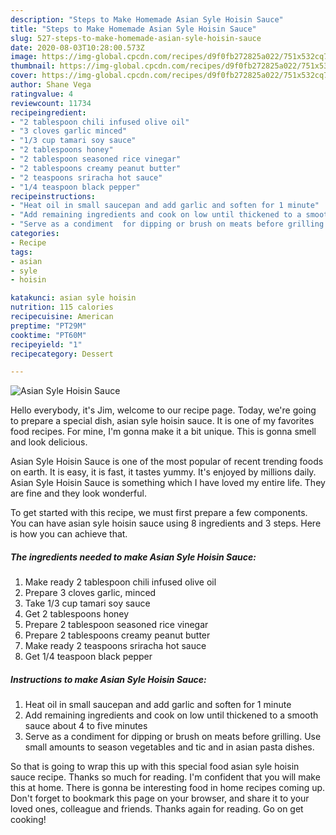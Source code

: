 ```yaml
---
description: "Steps to Make Homemade Asian Syle Hoisin Sauce"
title: "Steps to Make Homemade Asian Syle Hoisin Sauce"
slug: 527-steps-to-make-homemade-asian-syle-hoisin-sauce
date: 2020-08-03T10:28:00.573Z
image: https://img-global.cpcdn.com/recipes/d9f0fb272825a022/751x532cq70/asian-syle-hoisin-sauce-recipe-main-photo.jpg
thumbnail: https://img-global.cpcdn.com/recipes/d9f0fb272825a022/751x532cq70/asian-syle-hoisin-sauce-recipe-main-photo.jpg
cover: https://img-global.cpcdn.com/recipes/d9f0fb272825a022/751x532cq70/asian-syle-hoisin-sauce-recipe-main-photo.jpg
author: Shane Vega
ratingvalue: 4
reviewcount: 11734
recipeingredient:
- "2 tablespoon chili infused olive oil"
- "3 cloves garlic minced"
- "1/3 cup tamari soy sauce"
- "2 tablespoons honey"
- "2 tablespoon seasoned rice vinegar"
- "2 tablespoons creamy peanut butter"
- "2 teaspoons sriracha hot sauce"
- "1/4 teaspoon black pepper"
recipeinstructions:
- "Heat oil in small saucepan and add garlic and soften for 1 minute"
- "Add remaining ingredients and cook on low until thickened to a smooth sauce about 4 to five minutes"
- "Serve as a condiment  for dipping or brush on meats before grilling. Use small amounts to season vegetables and tic and in asian pasta dishes."
categories:
- Recipe
tags:
- asian
- syle
- hoisin

katakunci: asian syle hoisin 
nutrition: 115 calories
recipecuisine: American
preptime: "PT29M"
cooktime: "PT60M"
recipeyield: "1"
recipecategory: Dessert

---
```



![Asian Syle Hoisin Sauce](https://img-global.cpcdn.com/recipes/d9f0fb272825a022/751x532cq70/asian-syle-hoisin-sauce-recipe-main-photo.jpg)

Hello everybody, it's Jim, welcome to our recipe page. Today, we're going to prepare a special dish, asian syle hoisin sauce. It is one of my favorites food recipes. For mine, I'm gonna make it a bit unique. This is gonna smell and look delicious.



Asian Syle Hoisin Sauce is one of the most popular of recent trending foods on earth. It is easy, it is fast, it tastes yummy. It's enjoyed by millions daily. Asian Syle Hoisin Sauce is something which I have loved my entire life. They are fine and they look wonderful.


To get started with this recipe, we must first prepare a few components. You can have asian syle hoisin sauce using 8 ingredients and 3 steps. Here is how you can achieve that.

<!--inarticleads1-->

##### The ingredients needed to make Asian Syle Hoisin Sauce:

1. Make ready 2 tablespoon chili infused olive oil
1. Prepare 3 cloves garlic, minced
1. Take 1/3 cup tamari soy sauce
1. Get 2 tablespoons honey
1. Prepare 2 tablespoon seasoned rice vinegar
1. Prepare 2 tablespoons creamy peanut butter
1. Make ready 2 teaspoons sriracha hot sauce
1. Get 1/4 teaspoon black pepper




<!--inarticleads2-->

##### Instructions to make Asian Syle Hoisin Sauce:

1. Heat oil in small saucepan and add garlic and soften for 1 minute
1. Add remaining ingredients and cook on low until thickened to a smooth sauce about 4 to five minutes
1. Serve as a condiment  for dipping or brush on meats before grilling. Use small amounts to season vegetables and tic and in asian pasta dishes.




So that is going to wrap this up with this special food asian syle hoisin sauce recipe. Thanks so much for reading. I'm confident that you will make this at home. There is gonna be interesting food in home recipes coming up. Don't forget to bookmark this page on your browser, and share it to your loved ones, colleague and friends. Thanks again for reading. Go on get cooking!
